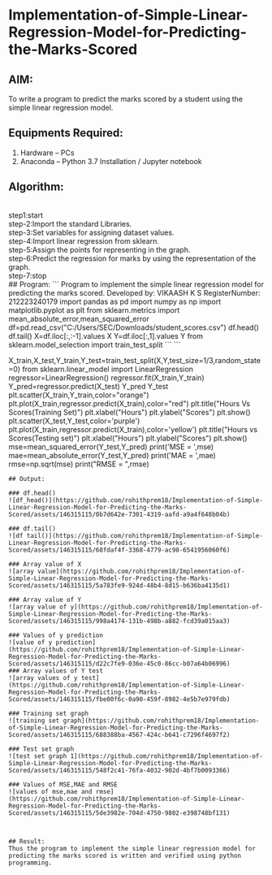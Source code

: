 # Implementation-of-Simple-Linear-Regression-Model-for-Predicting-the-Marks-Scored

## AIM:
To write a program to predict the marks scored by a student using the simple linear regression model.

## Equipments Required:
1. Hardware – PCs
2. Anaconda – Python 3.7 Installation / Jupyter notebook

## Algorithm:
<br>
step1:start
<br>step-2:Import the standard Libraries. 
<br>step-3:Set variables for assigning dataset values. 
<br>step-4:Import linear regression from sklearn. 
<br>step-5:Assign the points for representing in the graph. 
<br>step-6:Predict the regression for marks by using the representation of the graph. 
<br>step-7:stop
<br>
## Program:
```
Program to implement the simple linear regression model
for predicting the marks scored.
Developed by: VIKAASH K S
RegisterNumber: 212223240179
import pandas as pd
import numpy as np
import matplotlib.pyplot as plt
from sklearn.metrics import mean_absolute_error,mean_squared_error
df=pd.read_csv("C:/Users/SEC/Downloads/student_scores.csv")
df.head()
df.tail()
X=df.iloc[:,:-1].values
X
Y=df.iloc[:,1].values
Y
from sklearn.model_selection import train_test_split
```
```

X_train,X_test,Y_train,Y_test=train_test_split(X,Y,test_size=1/3,random_state=0)
from sklearn.linear_model import LinearRegression
regressor=LinearRegression()
regressor.fit(X_train,Y_train)
Y_pred=regressor.predict(X_test)
Y_pred
Y_test
plt.scatter(X_train,Y_train,color="orange")
plt.plot(X_train,regressor.predict(X_train),color="red")
plt.title("Hours Vs Scores(Training Set)")
plt.xlabel("Hours")
plt.ylabel("Scores")
plt.show()
plt.scatter(X_test,Y_test,color='purple')
plt.plot(X_train,regressor.predict(X_train),color='yellow')
plt.title("Hours vs Scores(Testing set)")
plt.xlabel("Hours")
plt.ylabel("Scores")
plt.show()
mse=mean_squared_error(Y_test,Y_pred)
print('MSE = ',mse)
mae=mean_absolute_error(Y_test,Y_pred)
print('MAE = ',mae)
rmse=np.sqrt(mse)
print("RMSE = ",rmse)




```
## Output:

### df.head()
![df_head()](https://github.com/rohithprem18/Implementation-of-Simple-Linear-Regression-Model-for-Predicting-the-Marks-Scored/assets/146315115/0b7d642e-7301-4319-aafd-a9a4f648b04b)

### df.tail()
![df tail()](https://github.com/rohithprem18/Implementation-of-Simple-Linear-Regression-Model-for-Predicting-the-Marks-Scored/assets/146315115/68fdaf4f-3368-4779-ac98-6541956060f6)

### Array value of X
![array value](https://github.com/rohithprem18/Implementation-of-Simple-Linear-Regression-Model-for-Predicting-the-Marks-Scored/assets/146315115/5a783fe9-924d-48b4-8d15-b636ba4135d1)

### Array value of Y
![array value of y](https://github.com/rohithprem18/Implementation-of-Simple-Linear-Regression-Model-for-Predicting-the-Marks-Scored/assets/146315115/998a4174-131b-498b-a882-fcd39a015aa3)

### Values of y prediction
![value of y prediction](https://github.com/rohithprem18/Implementation-of-Simple-Linear-Regression-Model-for-Predicting-the-Marks-Scored/assets/146315115/d22c7fe9-036e-45c0-86cc-b07a64b06996)
### Array values of Y test
![array values of y test](https://github.com/rohithprem18/Implementation-of-Simple-Linear-Regression-Model-for-Predicting-the-Marks-Scored/assets/146315115/fbe00f6c-0a90-459f-8982-4e5b7e979fdb)

### Training set graph
![training set graph](https://github.com/rohithprem18/Implementation-of-Simple-Linear-Regression-Model-for-Predicting-the-Marks-Scored/assets/146315115/688388ba-4567-424c-b641-c7296f4697f2)

### Test set graph
![test set graph 1](https://github.com/rohithprem18/Implementation-of-Simple-Linear-Regression-Model-for-Predicting-the-Marks-Scored/assets/146315115/548f2c41-76fa-4032-902d-4bf7b0093366)

### Values of MSE,MAE and RMSE
![values of mse,mae and rmse](https://github.com/rohithprem18/Implementation-of-Simple-Linear-Regression-Model-for-Predicting-the-Marks-Scored/assets/146315115/5de3982e-704d-4750-9802-e398748bf131)



## Result:
Thus the program to implement the simple linear regression model for predicting the marks scored is written and verified using python programming.
